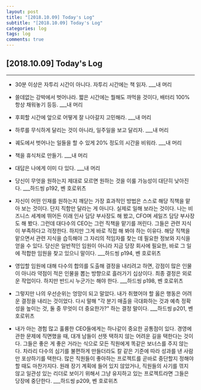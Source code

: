 ```yaml
---
layout: post
title: "[2018.10.09] Today's Log"
subtitle: "[2018.10.09] Today's Log"
categories: log
tags: log
comments: true
---
```


[2018.10.09] Today's Log
-------------

****

- 30분 이상은 자투리 시간이 아니다.
자투리 시간에는 책 읽자. ___내 머리

- 쓸데없는 강박에서 벗어나라.
짧은 시간에는 뭘해도 까먹을 것이다, 배터리 100% 항상 채워놓기 등등. ___내 머리

- 후회할 시간에 앞으로 어떻게 잘 나아갈지 고민해라. ___내 머리

- 하루를 무식하게 달리는 것이 아니라, 일주일을 보고 달리자. ___내 머리

- 궤도에서 벗어나는 일들을 할 수 있게 20% 정도의 시간을 비워라. ___내 머리

- 책을 휴식처로 만들기. ___내 머리

- 대답은 나에게 이미 다 있다. ___내 머리

- 당신이 무엇을 원하는지 제대로 모르면 원하는 것을 이룰 가능성이 대단히 낮아진다. ___하드씽 p192, 벤 호로위츠

- 자신이 어떤 인재를 원하는지 깨닫는 가장 효과적인 방법은 스스로 해당 직책을 맡아 보는 것이다.
단지 직함만 달라는 게 아니다.
실제로 일해 보라는 것이다.
나는 비즈니스 세계에 뛰어든 이래 인사 담당 부사장도 해 봤고, CFO며 세일즈 담당 부사장도 해 봤다.
그런데 대다수의 CEO는 그런 직책을 맡기를 꺼린다.
그들은 관련 지식이 부족하다고 걱정한다.
하지만 그게 바로 직접 해 봐야 하는 이유다.
해당 직책을 맡으면서 관련 지식을 습득해야 그 자리의 적임자를 찾는 데 필요한 정보와 지식을 얻을 수 있다.
당신은 일반적인 임원이 아니라 지금 당장 회사에 필요한, 바로 그 일에 적합한 임원을 찾고 있으니 말이다. ___하드씽 p194, 벤 호로위츠

- 영입할 임원에 대해 다수의 합의를 도출해 결정을 내리려고 하면, 강점이 많은 인물이 아니라 약점이 적은 인물을 뽑는 방향으로 흘러가기 십상이다.
최종 결정은 외로운 작업이다.
하지만 반드시 누군가는 해야 한다. ___하드씽 p198, 벤 호로위츠

- 그렇지만 나의 우선순위는 엉망이 되고 말았다.
내가 취했어야 할 옳은 행동은 어려운 결정을 내리는 것이었다.
다시 말해 "각 분기 매출을 극대화하는 것과 예측 정확성을 높이는 것, 둘 중 무엇이 더 중요한가?" 하는 결정 말이다. ___하드씽 p201, 벤 호로위츠

- 내가 아는 경험 많고 훌륭한 CEO들에게는 하나같이 중요한 공통점이 있다.
경영에 관한 문제에 직면했을 때, 대개 남들이 선뜻 택하지 않는 어려운 길을 택한다는 것이다.
그들은 좋은 게 좋은 거라는 식으로 모든 직원에게 똑같은 보너스를 주지 않는다.
차라리 다수의 심기를 불편하게 만들더라도 칼 같은 기준에 따라 성과를 낸 사람만 포상하기를 택한다.
많은 직원들이 좋아하는 프로젝트를 곧바로 중단할지 정해야 할 때도 마찬가지다.
원래 장기 계획에 들어 있지 않았거나, 직원들의 사기를 꺾지 않고 일관성 있는 리더로 보이기 위해서 그냥 유지하고 있는 프로젝트라면 그들은 당장에 중단한다. ___하드씽 p209, 벤 호로위츠